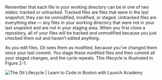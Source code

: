 Remember that each file in your working directory can be in one of two states: tracked or
untracked. Tracked files are files that were in the last snapshot; they can be unmodified, modified,
or staged. Untracked files are everything else — any files in your working directory that were not
in your last snapshot and are not in your staging area. When you first clone a repository, all of
your files will be tracked and unmodified because you just checked them out and haven’t edited
anything.  

As you edit files, Git sees them as modified, because you’ve changed them since your last
commit. You stage these modified files and then commit all your staged changes, and the cycle
repeats. This lifecycle is illustrated in Figure 2-1.  

![The Git Lifecycle | Learn to Code in Boston with Launch Academy](https://git-scm.com/figures/18333fig0201-tn.png)